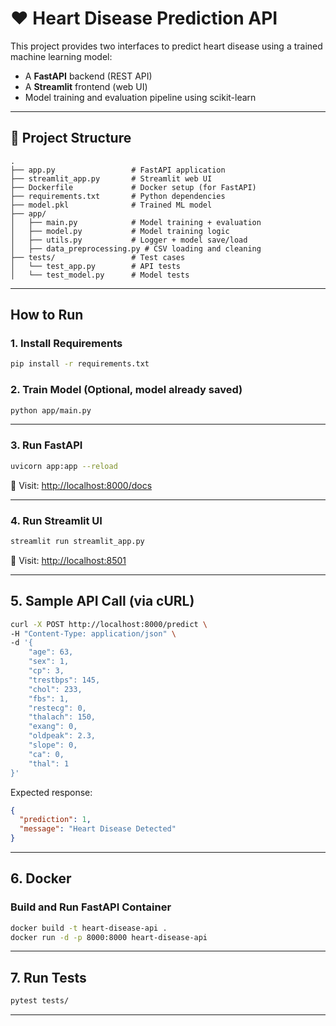 
# ❤️ Heart Disease Prediction API

This project provides two interfaces to predict heart disease using a trained machine learning model:
- A **FastAPI** backend (REST API)
- A **Streamlit** frontend (web UI)
- Model training and evaluation pipeline using scikit-learn

---

## 📁 Project Structure

```
.
├── app.py                 # FastAPI application
├── streamlit_app.py       # Streamlit web UI
├── Dockerfile             # Docker setup (for FastAPI)
├── requirements.txt       # Python dependencies
├── model.pkl              # Trained ML model
├── app/
│   ├── main.py            # Model training + evaluation
│   ├── model.py           # Model training logic
│   ├── utils.py           # Logger + model save/load
│   ├── data_preprocessing.py # CSV loading and cleaning
├── tests/                 # Test cases
│   └── test_app.py        # API tests
│   └── test_model.py      # Model tests
```

---

## How to Run

### 1. Install Requirements

```bash
pip install -r requirements.txt
```

### 2. Train Model (Optional, model already saved)

```bash
python app/main.py
```

---

### 3. Run FastAPI

```bash
uvicorn app:app --reload
```

📍 Visit: [http://localhost:8000/docs](http://localhost:8000/docs)

---

### 4. Run Streamlit UI

```bash
streamlit run streamlit_app.py
```

📍 Visit: [http://localhost:8501](http://localhost:8501)

---

## 5. Sample API Call (via cURL)

```bash
curl -X POST http://localhost:8000/predict \
-H "Content-Type: application/json" \
-d '{
    "age": 63,
    "sex": 1,
    "cp": 3,
    "trestbps": 145,
    "chol": 233,
    "fbs": 1,
    "restecg": 0,
    "thalach": 150,
    "exang": 0,
    "oldpeak": 2.3,
    "slope": 0,
    "ca": 0,
    "thal": 1
}'
```

Expected response:

```json
{
  "prediction": 1,
  "message": "Heart Disease Detected"
}
```

---

## 6. Docker 

### Build and Run FastAPI Container

```bash
docker build -t heart-disease-api .
docker run -d -p 8000:8000 heart-disease-api
```

---

## 7. Run Tests

```bash
pytest tests/
```

---
